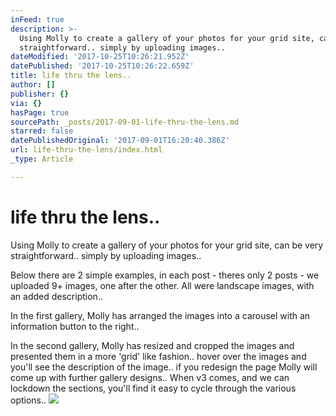 ```yaml
---
inFeed: true
description: >-
  Using Molly to create a gallery of your photos for your grid site, can be very
  straightforward.. simply by uploading images..
dateModified: '2017-10-25T10:26:21.952Z'
datePublished: '2017-10-25T10:26:22.659Z'
title: life thru the lens..
author: []
publisher: {}
via: {}
hasPage: true
sourcePath: _posts/2017-09-01-life-thru-the-lens.md
starred: false
datePublishedOriginal: '2017-09-01T16:20:40.386Z'
url: life-thru-the-lens/index.html
_type: Article

---
```

# life thru the lens..

Using Molly to create a gallery of your photos for your grid site, can be very straightforward.. simply by uploading images..

Below there are 2 simple examples, in each post - theres only 2 posts - we uploaded 9+ images, one after the other. All were landscape images, with an added description..

In the first gallery, Molly has arranged the images into a carousel with an information button to the right..

In the second gallery, Molly has resized and cropped the images and presented them in a more 'grid' like fashion.. hover over the images and you'll see the description of the image.. if you redesign the page Molly will come up with further gallery designs.. When v3 comes, and we can lockdown the sections, you'll find it easy to cycle through the various options..
![](https://the-grid-user-content.s3-us-west-2.amazonaws.com/65029b3a-00f3-47da-a5a4-0d3c73b7be5c.jpg)